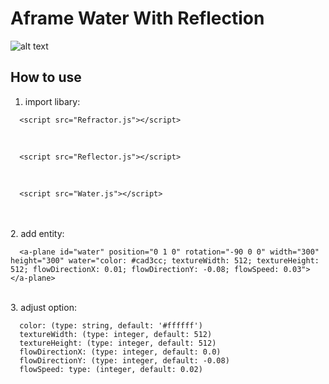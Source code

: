 # Aframe Water With Reflection

![alt text]([http://url/to/img.png](https://github.com/Titans-Tech/yud_aframe_water_reflection/blob/27700705b991567e42222dd740b333df62cf2dd8/assets/images/ss.png))

## How to use

1. import libary:
```
  <script src="Refractor.js"></script>
```

<br/>

```
  <script src="Reflector.js"></script>
```

<br/>

```
  <script src="Water.js"></script>
```

<br/>

<br/>
2. add entity:

```
  <a-plane id="water" position="0 1 0" rotation="-90 0 0" width="300" height="300" water="color: #cad3cc; textureWidth: 512; textureHeight: 512; flowDirectionX: 0.01; flowDirectionY: -0.08; flowSpeed: 0.03"></a-plane>
```

<br/>
3. adjust option:

```
  color: (type: string, default: '#ffffff')
  textureWidth: (type: integer, default: 512)
  textureHeight: (type: integer, default: 512)
  flowDirectionX: (type: integer, default: 0.0)
  flowDirectionY: (type: integer, default: -0.08)
  flowSpeed: type: (integer, default: 0.02)
```
